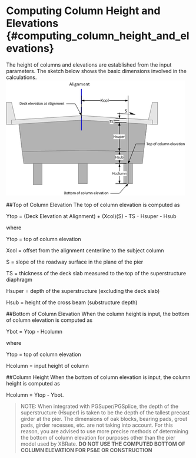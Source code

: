 Computing Column Height and Elevations {#computing_column_height_and_elevations}
======================================
The height of columns and elevations are established from the input parameters. The sketch below shows the basic dimensions involved in the calculations.
![](columnelevation.png)

##Top of Column Elevation
The top of column elevation is computed as

Ytop = (Deck Elevation at Alignment) + (Xcol)(S) - TS - Hsuper - Hsub

where

Ytop   = top of column elevation

Xcol   = offset from the alignment centerline to the subject column

S      = slope of the roadway surface in the plane of the pier

TS     = thickness of the deck slab measured to the top of the superstructure diaphragm

Hsuper = depth of the superstructure (excluding the deck slab)

Hsub   = height of the cross beam (substructure depth)


##Bottom of Column Elevation
When the column height is input, the bottom of column elevation is computed as 

Ybot = Ytop - Hcolumn

where

Ytop = top of column elevation

Hcolumn = input height of column

##Column Height
When the bottom of column elevation is input, the column height is computed as

Hcolumn = Ytop - Ybot.

> NOTE: When integrated with PGSuper/PGSplice, the depth of the superstructure (Hsuper) is taken to be the depth of the tallest precast girder at the pier. The dimensions of oak blocks, bearing pads, grout pads, girder recesses, etc. are not taking into account. For this reason, you are advised to use more precise methods of determining the bottom of column elevation for purposes other than the pier model used by XBRate. **DO NOT USE THE COMPUTED BOTTOM OF COLUMN ELEVATION FOR PS&E OR CONSTRUCTION**

